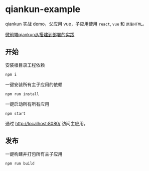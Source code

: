 # qiankun-example

qiankun 实战 demo，父应用 vue，子应用使用 `react`, `vue` 和 `原生HTML`。

[微前端qiankun从搭建到部署的实践](https://juejin.im/post/6875462470593904653)

## 开始

安装根目录工程依赖

```shell
npm i
```

一键安装所有主子应用的依赖

```shell
npm run install
```

一键启动所有所有应用

```shell
npm start
```

通过 [http://localhost:8080/](http://localhost:8080/) 访问主应用。

## 发布

一键构建并打包所有主子应用

```shell
npm run build
```
